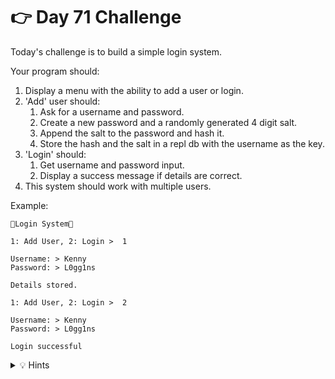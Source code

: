 # 👉 Day 71 Challenge

Today's challenge is to build a simple login system.

Your program should:

1. Display a menu with the ability to add a user or login.
2. 'Add' user should:
    1. Ask for a username and password.
    2. Create a new password and a randomly generated 4 digit salt.
    3. Append the salt to the password and hash it.
    4. Store the hash and the salt in a repl db with the username as the key.
7. 'Login' should:
    1. Get username and password input.
    2. Display a success message if details are correct.
9. This system should work with multiple users.


Example:

```
🌟Login System🌟

1: Add User, 2: Login >  1

Username: > Kenny
Password: > L0gg1ns

Details stored.

1: Add User, 2: Login >  2

Username: > Kenny
Password: > L0gg1ns

Login successful
```

<details> <summary> 💡 Hints </summary>
  
- Try implementing the two menu options as subroutines. You'll be able to port them to other programs more easily. 

</details>